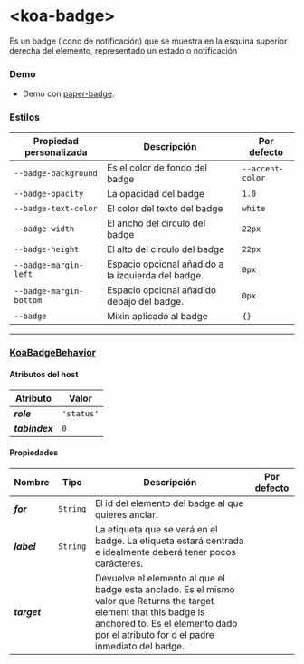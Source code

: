 # &lt;koa-badge&gt;

Es un badge (icono de notificación) que se muestra en la esquina superior derecha del elemento, representado un estado o notificación

### Demo

* Demo con [paper-badge](https://elements.polymer-project.org/elements/paper-badge?view=demo).

### Estilos

Propiedad personalizada | Descripción | Por defecto
----------------|-------------|--------
`--badge-background` | Es el color de fondo del badge | `--accent-color`
`--badge-opacity` | La opacidad del badge | `1.0`
`--badge-text-color` | El color del texto del badge | `white`
`--badge-width` | El ancho del circulo del badge | `22px`
`--badge-height` | El alto del circulo del badge | `22px`
`--badge-margin-left` | Espacio opcional añadido a la izquierda del badge. | `0px`
`--badge-margin-bottom` | Espacio opcional añadido debajo del badge. | `0px`
`--badge` | Mixin aplicado al badge | `{}`

---

### [KoaBadgeBehavior](https://github.com/KingofApp/koa-behaviors/blob/master/koa-badge-behavior.html)

#### Atributos del host

Atributo | Valor
----------|------
***role*** | `'status'`
***tabindex*** | `0`

#### Propiedades

Nombre | Tipo | Descripción | Por defecto
-----|------|-------------|--------
***for*** | `String` | El id del elemento del badge al que quieres anclar. |
***label*** | `String` | La etiqueta que se verá en el badge. La etiqueta estará centrada e idealmente deberá tener pocos carácteres. |
***target*** |  | Devuelve el elemento al que el badge esta anclado. Es el mismo valor que  Returns the target element that this badge is anchored to. Es el elemento dado por el atributo for o el padre inmediato del badge.

